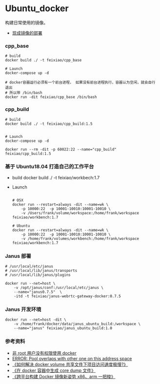 # Ubuntu_docker

构建日常使用的镜像。

- [现成镜像的部署](https://github.com/feixiao/shell/tree/master/docker)

### cpp_base

```shell
# build
docker build ./ -t feixiao/cpp_base

# Launch
docker-compose up -d

# docker容器运行必须有一个前台进程， 如果没有前台进程执行，容器认为空闲，就会自行退出
# 所以带 /bin/bash
docker run -dit feixiao/cpp_base /bin/bash
```

### cpp_build

```shell
# build
docker build ./ -t feixiao/cpp_build:1.5


# Launch
docker-compose up -d

docker run --rm -dit -p 60022:22 --name="cpp_build" feixiao/cpp_build:1.5

```

### 基于 Ubuntu18.04 打造自己的工作平台

- build
  docker build ./ -t feixiao/workbech:1.7

- Launch

  ```shell

  # OSX
  docker run --restart=always -dit --name=wk \
      -p 10000:22  -p 10001-10010:10001-10010 \
      -v /Users/frank/volume/workspace:/home/frank/workspace feixiao/workbench:1.7

  # Ubuntu
  docker run --restart=always -dit --name=wk \
      -p 10000:22  -p 10001-10010:10001-10010 \
      -v /home/frank/volumes/workbench:/home/frank/workspace feixiao/workbench:1.7
  ```

### Janus 部署

    # /usr/local/etc/janus
    # /usr/local/lib/janus/transports
    # /usr/local/lib/janus/plugins

    docker run --net=host \
        -v /opt/janus/conf:/usr/local/etc/janus \
        --name="janus0.7.5"  \
        -itd -t feixiao/janus-webrtc-gateway-docker:0.7.5

### Janus 开发环境

    docker run --net=host -dit \
        -v /home/frank/docker/data/janus_ubuntu_build:/workspace \
        --name="janus" feixiao/janus_ubuntu_build:1.0

### 参考资料

- [非 root 用户没有权限使用 docker](https://blog.csdn.net/ken1583096683/article/details/82813111)
- [ERROR: Pool overlaps with other one on this address space](http://zizhixiaoshe.com/article/21.html)
- [《如何解决 docker volume 共享文件下项目访问速度极慢?》](https://segmentfault.com/q/1010000011417846)
- [《在 docker 容器中生成 core dump 文件》](https://blog.csdn.net/u013774469/article/details/82427546)
- [《跨平台构建 Docker 镜像新姿势 x86、arm 一把梭》](https://mp.weixin.qq.com/s/okTP4VNXKDvaCIUnJ3hQDQ)
